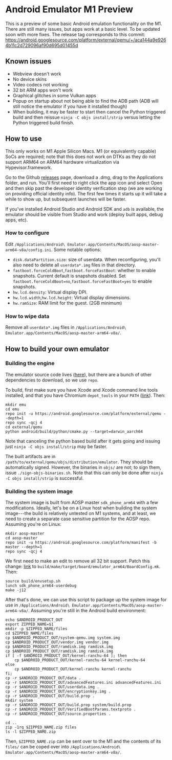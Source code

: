 # Android Emulator M1 Preview

This is a preview of some basic Android emulation functionality on the M1. There are still many issues, but apps work at a basic level. To be updated soon with more fixes. The release tag corresponds to this commit: <https://android.googlesource.com/platform/external/qemu/+/aca144a9e9264b11c2d729096af90d695d01455d>

## Known issues

- Webview doesn't work
- No device skins
- Video codecs not working
- 32 bit ARM apps won't work
- Graphical glitches in some Vulkan apps
- Popup on startup about not being able to find the ADB path (ADB will still notice the emulator if you have it installed though)
- When building, it may be faster to start then cancel the Python triggered build and then reissue `ninja -C objs install/strip` versus letting the Python triggered build finish.

## How to use

This only works on M1 Apple Silicon Macs. M1 (or equivalently capable) SoCs are required; note that this does not work on DTKs as they do not support ARM64 on ARM64 hardware virtualization via Hypevisor.framework.

Go to the Github [releases](https://github.com/741g/android-emulator-m1-preview/releases) page, download a .dmg, drag to the Applications folder, and run. You'll first need to right click the app icon and select Open and then skip past the developer identity verification step (we are working on providing official identity info). The first few times it starts up it will take a while to show up, but subsequent launches will be faster.

If you've installed Android Studio and Android SDK and `adb` is available, the emulator should be visible from Studio and work (deploy built apps, debug apps, etc).

### How to configure

Edit `/Applications/Android\ Emulator.app/Contents/MacOS/aosp-master-arm64-v8a/config.ini`. Some notable options:

- `disk.dataPartition.size`: size of userdata. When reconfiguring, you'll also need to delete all `userdata*.img` files in that directory.
- `fastboot.forceColdBoot`,`fastboot.forceFastBoot`: whether to enable snapshots. Current default is snapshots disabled. Set `fastboot.forceColdBoot=no`,`fastboot.forceFastBoot=yes` to enable snapshots.
- `hw.lcd.density`: Virtual display DPI.
- `hw.lcd.width`,`hw.lcd.height`: Virtual display dimensions.
- `hw.ramSize`: RAM limit for the guest. (2GB minimum)

### How to wipe data

Remove all `userdata*.img` files in `/Applications/Android\ Emulator.app/Contents/MacOS/aosp-master-arm64-v8a/`.

## How to build your own emulator

### Building the engine

The emulator source code lives ([here](https://android.googlesource.com/platform/external/qemu/+/refs/heads/emu-master-dev)), but there are a bunch of other dependencies to download, so we use `repo`.

To build, first make sure you have Xcode and Xcode command line tools installed, and that you have Chromium `depot_tools` in your `PATH` ([link](https://commondatastorage.googleapis.com/chrome-infra-docs/flat/depot_tools/docs/html/depot_tools_tutorial.html#_setting_up)). Then:

    mkdir emu
    cd emu
    repo init -u https://android.googlesource.com/platform/external/qemu --depth=1
    repo sync -qcj 4
    cd external/qemu
    python android/build/python/cmake.py --target=darwin_aarch64

Note that canceling the python based build after it gets going and issuing just `ninja -C objs install/strip` may be faster.

The built artifacts are in `/path/to/external/qemu/objs/distribution/emulator`. They should be automatically signed. However, the binaries in `objs/` are not; to sign them, issue `./sign-objs-binaries.sh`. Note that this can only be done after `ninja -C objs install/strip` is successful.

### Building the system image

The system image is built from AOSP master `sdk_phone_arm64` with a few modifications. Ideally, let's be on a Linux host when building the system image---the build is relatively untested on M1 systems, and at least, we need to create a separate case sensitive partition for the AOSP repo. Assuming you're on Linux:

    mkdir aosp-master
    cd aosp-master
    repo init -u https://android.googlesource.com/platform/manifest -b master --depth=1
    repo sync -qcj 4

We first need to make an edit to remove all 32 bit support. Patch this change: [link](https://android-review.googlesource.com/c/platform/build/+/1518218) to `build/make/target/board/emulator_arm64/BoardConfig.mk`. Then:

    source build/envsetup.sh
    lunch sdk_phone_arm64-userdebug
    make -j12

After that's done, we can use this script to package up the system image for use in `/Applications/Android\ Emulator.app/Contents/MacOS/aosp-master-arm64-v8a/`. Assuming you're still in the Android build environment:

    echo $ANDROID_PRODUCT_OUT
    export ZIPPED_NAME=$1
    mkdir -p $ZIPPED_NAME/files
    cd $ZIPPED_NAME/files
    cp $ANDROID_PRODUCT_OUT/system-qemu.img system.img
    cp $ANDROID_PRODUCT_OUT/vendor.img vendor.img
    cp $ANDROID_PRODUCT_OUT/ramdisk.img ramdisk.img
    cp $ANDROID_PRODUCT_OUT/ramdisk.img ramdisk.img
    if [ -f $ANDROID_PRODUCT_OUT/kernel-ranchu-64 ]; then
        cp $ANDROID_PRODUCT_OUT/kernel-ranchu-64 kernel-ranchu-64
    else
        cp $ANDROID_PRODUCT_OUT/kernel-ranchu kernel-ranchu
    fi;
    cp -r $ANDROID_PRODUCT_OUT/data .
    cp -r $ANDROID_PRODUCT_OUT/advancedFeatures.ini advancedFeatures.ini
    cp -r $ANDROID_PRODUCT_OUT/userdata.img .
    cp -r $ANDROID_PRODUCT_OUT/encryptionkey.img .
    cp -r $ANDROID_PRODUCT_OUT/build.prop .
    mkdir system
    cp -r $ANDROID_PRODUCT_OUT/build.prop system/build.prop
    cp -r $ANDROID_PRODUCT_OUT/VerifiedBootParams.textproto .
    cp -r $ANDROID_PRODUCT_OUT/source.properties .

    cd ..
    zip -1rq $ZIPPED_NAME.zip files
    ls -l $ZIPPED_NAME.zip

Then, `$ZIPPED_NAME.zip` can be sent over to the M1 and the contents of its `files/` can be coped over into `/Applications/Android\ Emulator.app/Contents/MacOS/aosp-master-arm64-v8a/`.
